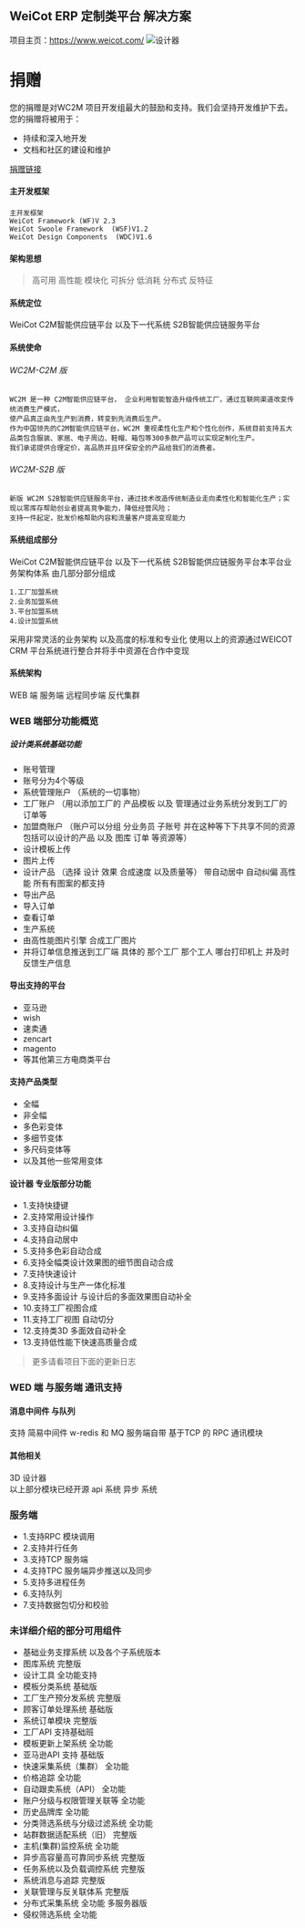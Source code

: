 ## WeiCot ERP  定制类平台 解决方案
项目主页：https://www.weicot.com/
![设计器](http://www.weicot.com/wp-content/uploads/2018/04/desger-full.png)
# 捐赠
您的捐赠是对WC2M 项目开发组最大的鼓励和支持。我们会坚持开发维护下去。 您的捐赠将被用于：

  - 持续和深入地开发
  - 文档和社区的建设和维护
  
[捐赠链接](https://www.weicot.com)


####  主开发框架
```
主开发框架
WeiCot Framework (WF)V 2.3
WeiCot Swoole Framework  (WSF)V1.2
WeiCot Design Components  (WDC)V1.6
```

#### 架构思想
> 高可用 高性能 模块化 可拆分 低消耗 分布式 反特征  


#### 系统定位
WeiCot C2M智能供应链平台 以及下一代系统 S2B智能供应链服务平台


#### 系统使命

###### WC2M-C2M 版
```
WC2M 是一种 C2M智能供应链平台， 企业利用智能智造升级传统工厂，通过互联网渠道改变传统消费生产模式，
使产品真正由先生产到消费，转变到先消费后生产。
作为中国领先的C2M智能供应链平台，WC2M 重视柔性化生产和个性化创作，系统目前支持五大品类包含服装、家居、电子周边、鞋帽、箱包等300多款产品可以实现定制化生产。
我们承诺提供合理定价，高品质并且环保安全的产品给我们的消费者。
```
###### WC2M-S2B 版
```
新版 WC2M S2B智能供应链服务平台，通过技术改造传统制造业走向柔性化和智能化生产；实现以零库存帮助创业者提高竞争能力，降低经营风险；
支持一件起定，批发价格帮助内容和流量客户提高变现能力
```

#### 系统组成部分

WeiCot C2M智能供应链平台 以及下一代系统 S2B智能供应链服务平台本平台业务架构体系  由几部分部分组成
```
1.工厂加盟系统
2.业务加盟系统
3.平台加盟系统
4.设计加盟系统
```
采用非常灵活的业务架构 以及高度的标准和专业化  使用以上的资源通过WEICOT CRM 平台系统进行整合并将手中资源在合作中变现


####  系统架构
WEB 端  服务端   远程同步端   反代集群






### WEB 端部分功能概览

##### 设计类系统基础功能
- 账号管理  
- 账号分为4个等级  
- 系统管理账户   （系统的一切事物）
- 工厂账户       （用以添加工厂的 产品模板 以及 管理通过业务系统分发到工厂的 订单等   
- 加盟商账户     （账户可以分组  分业务员  子账号 并在这种等下下共享不同的资源  包括可以设计的产品 以及 图库 订单 等资源等）
- 设计模板上传
- 图片上传
- 设计产品    （选择 设计 效果  合成速度 以及质量等）    带自动居中  自动纠偏 高性能 所有有图案的都支持
- 导出产品
- 导入订单
- 查看订单
- 生产系统
- 由高性能图片引擎 合成工厂图片
- 并将订单信息推送到工厂端  具体的 那个工厂 那个工人 哪台打印机上  并及时反馈生产信息

####  导出支持的平台

- 亚马逊
- wish
- 速卖通
- zencart
- magento
- 等其他第三方电商类平台

#### 支持产品类型
- 全幅  
- 非全幅 
- 多色彩变体 
- 多细节变体
- 多尺码变体等
- 以及其他一些常用变体

#### 设计器   专业版部分功能

- 1.支持快捷键
- 2.支持常用设计操作
- 3.支持自动纠偏
- 4.支持自动居中
- 5.支持多色彩自动合成
- 6.支持全幅类设计效果图的细节图自动合成
- 7.支持快速设计
- 8.支持设计与生产一体化标准
- 9.支持多面设计 与设计后的多面效果图自动补全
- 10.支持工厂视图合成
- 11.支持工厂视图 自动切分
- 12.支持类3D 多面效自动补全
- 13.支持低性能下快速高质量合成
> 更多请看项目下面的更新日志



### WED 端 与服务端 通讯支持

#### 消息中间件 与队列
支持 简易中间件 w-redis  和 MQ
服务端自带 基于TCP 的 RPC 通讯模块
#### 其他相关
3D 设计器  
以上部分模块已经开源
api  系统
异步 系统

### 服务端 

- 1.支持RPC 模块调用
- 2.支持并行任务
- 3.支持TCP 服务端
- 4.支持TPC 服务端异步推送以及同步
- 5.支持多进程任务
- 6.支持队列
- 7.支持数据包切分和校验


### 未详细介绍的部分可用组件

- 基础业务支撑系统 以及各个子系统版本
- 图库系统               完整版
- 设计工具               全功能支持
- 模板分类系统           基础版
- 工厂生产预分发系统     完整版
- 顾客订单处理系统       基础版
- 系统订单模块           完整版
- 工厂API                支持基础班
- 模板更新上架系统        全功能
- 亚马逊API 支持          基础版
- 快速采集系统（集群）    全功能
- 价格追踪                全功能
- 自动跟卖系统（API）     全功能
- 账户分级与权限管理关联等  全功能 
- 历史品牌库                  全功能
- 分类筛选系统与分级过滤系统               全功能
- 站群数据适配系统（旧）     完整版
- 主机(集群)监控系统         全功能
- 异步高容量高可靠同步系统   完整版
- 任务系统以及负载调控系统   完整版
- 系统消息与追踪             完整版    
- 关联管理与反关联体系      完整版
- 分布式采集系统  全功能  多服务器版
- 侵权筛选系统  全功能  
